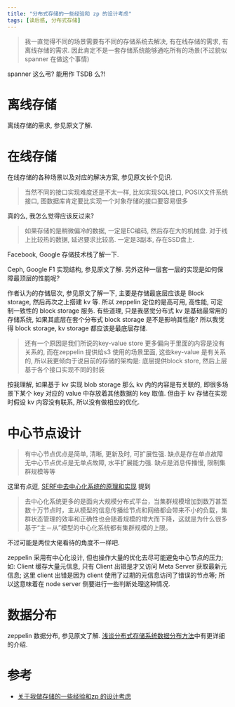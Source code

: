 ```yaml
---
title: "分布式存储的一些经验和 zp 的设计考虑"
tags: [读后感, 分布式存储]
---
```



>   我一直觉得不同的场景需要有不同的存储系统去解决, 有在线存储的需求, 有离线存储的需求. 因此肯定不是一套存储系统能够通吃所有的场景(不过貌似spanner 在做这个事情)

spanner 这么弔? 能用作 TSDB 么?!


# 离线存储

离线存储的需求, 参见原文了解.

# 在线存储

在线存储的各种场景以及对应的解决方案, 参见原文长个见识.


>   当然不同的接口实现难度还是不太一样, 比如实现SQL接口, POSIX文件系统接口, 图数据库肯定要比实现一个对象存储的接口要容易很多

真的么, 我怎么觉得应该反过来?

>    如果存储的是稍微偏冷的数据, 一定是EC编码, 然后存在大的机械盘. 对于线上比较热的数据, 延迟要求比较高. 一定是3副本, 存在SSD盘上.

Facebook, Google 存储技术栈了解一下.

Ceph, Google F1 实现结构, 参见原文了解. 另外这种一层套一层的实现是如何保障最顶层的性能呢?

作者认为的存储层次, 参见原文了解一下, 主要是存储最底层应该是 Block storage, 然后再次之上搭建 kv 等. 所以 zeppelin 定位的是高可用, 高性能, 可定制一致性的 block storage 服务. 有些道理, 只是我感觉分布式 kv 是基础最常用的存储系统, 如果其底层在套个分布式 block storage 是不是影响其性能? 所以我觉得 block storage, kv storage 都应该是最底层存储.

>   还有一个原因是我们所说的key-value store 更多偏向于里面的内容是没有关系的, 而在zeppelin 提供给s3 使用的场景里面, 这些key-value 是有关系的, 所以我更倾向于说目前的存储的架构是: 底层提供block store, 然后上层基于各个接口实现不同的封装

按我理解, 如果基于 kv 实现 blob storage 那么 kv 内的内容是有关联的, 即很多场景下某个 key 对应的 value 中存放着其他数据的 key 取值. 但由于 kv 存储在实现时假设 kv 内容没有联系, 所以没有做相应的优化.

# 中心节点设计

>   有中心节点优点是简单, 清晰, 更新及时, 可扩展性强. 缺点是存在单点故障
>   无中心节点优点是无单点故障, 水平扩展能力强. 缺点是消息传播慢, 限制集群规模等等

这里有点逗, [SERF中去中心化系统的原理和实现]({{site.url}}/2018/03/14/serf/) 提到

>   去中心化系统更多的是面向大规模分布式平台，当集群规模增加到数万甚至数十万节点时，主从模型的信息传播给节点和网络都会带来不小的负载，集群状态管理的效率和正确性也会随着规模的增大而下降，这就是为什么很多基于“主－从”模型的中心化系统都有集群规模的上限。

不过可能是两位大佬看待的角度不一样吧.

zeppelin 采用有中心化设计, 但也操作大量的优化去尽可能避免中心节点的压力; 如: Client 缓存大量元信息, 只有 Client 出错是才又访问 Meta Server 获取最新元信息; 这里 client 出错是因为 client 使用了过期的元信息访问了错误的节点等; 所以这意味着在 node server 侧要进行一些判断处理这种情况.


# 数据分布

zeppelin 数据分布, 参见原文了解. [浅谈分布式存储系统数据分布方法]({{site.url}}/2018/03/14/datahash/)中有更详细的介绍.



# 参考

-   [关于我做存储的一些经验和zp 的设计考虑][20180316105558]


[20180316105558]: <https://mp.weixin.qq.com/s?__biz=MzIyNjE4NjI2Nw==&mid=2652560211&idx=1&sn=46b11ada9bbbde8e38e2aa081ebb870d&scene=21#wechat_redirect> "发布日期: 2018-02-15"

